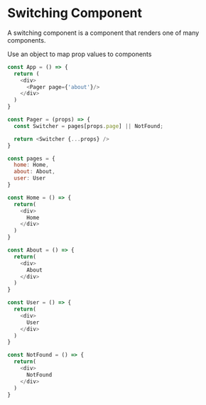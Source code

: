 #   Switching Component

A switching component is a component that renders one of many components.

Use an object to map prop values to components


```js
const App = () => {
  return (
    <div>
      <Pager page={'about'}/>
    </div>
  )
}
```
```js
const Pager = (props) => {
  const Switcher = pages[props.page] || NotFound;

  return <Switcher {...props} />
}
```

```js
const pages = {
  home: Home,
  about: About,
  user: User
}
```

```js
const Home = () => {
  return(
    <div>
      Home
    </div>
  )
}

const About = () => {
  return(
    <div>
      About
    </div>
  )
}

const User = () => {
  return(
    <div>
      User
    </div>
  )
}

const NotFound = () => {
  return(
    <div>
      NotFound
    </div>
  )
}
```